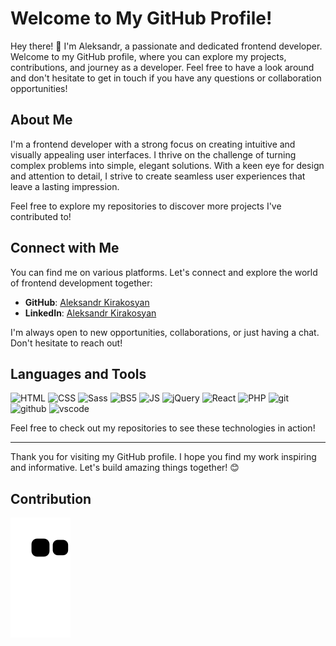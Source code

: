 # Welcome to My GitHub Profile!

Hey there! 👋 I'm Aleksandr, a passionate and dedicated frontend developer. Welcome to my GitHub profile, where you can explore my projects, contributions, and journey as a developer. Feel free to have a look around and don't hesitate to get in touch if you have any questions or collaboration opportunities!

## About Me

I'm a frontend developer with a strong focus on creating intuitive and visually appealing user interfaces. I thrive on the challenge of turning complex problems into simple, elegant solutions. With a keen eye for design and attention to detail, I strive to create seamless user experiences that leave a lasting impression.

Feel free to explore my repositories to discover more projects I've contributed to!

## Connect with Me

You can find me on various platforms. Let's connect and explore the world of frontend development together:

- **GitHub**: [Aleksandr Kirakosyan](https://github.com/aleksandr-kirakosyan)
- **LinkedIn**: [Aleksandr Kirakosyan](https://www.linkedin.com/in/aleksandrkiraks/)

I'm always open to new opportunities, collaborations, or just having a chat. Don't hesitate to reach out!

## Languages and Tools

<img src="https://cdn1.iconfinder.com/data/icons/logotypes/32/badge-html-5-512.png" alt="HTML" width="50px" height="auto" />  <img src="https://cdn1.iconfinder.com/data/icons/logotypes/32/badge-css-3-512.png" alt="CSS" width="50px" height="auto" />  <img src="https://cdn4.iconfinder.com/data/icons/logos-and-brands/512/288_Sass_logo-512.png" alt="Sass" width="50px" height="auto" />  <img src="https://img.icons8.com/?size=512&id=84710&format=png" alt="BS5" width="50px" height="auto" />  <img src="https://cdn4.iconfinder.com/data/icons/logos-and-brands/512/187_Js_logo_logos-512.png" alt="JS" width="50px" height="auto" />  <img src="https://cdn3.iconfinder.com/data/icons/popular-services-brands/512/jquery-512.png" alt="jQuery" width="50px" height="auto" />  <img src="https://cdn0.iconfinder.com/data/icons/logos-brands-in-colors/128/react-512.png" alt="React" width="50px" height="auto" />  <img src="https://cdn4.iconfinder.com/data/icons/logos-and-brands/512/256_Php_logo-512.png" alt="PHP" width="50px" height="auto" />  <img src="https://cdn3.iconfinder.com/data/icons/social-media-2169/24/social_media_social_media_logo_git-512.png" alt="git" width="50px" height="auto" />  <img src="https://cdn4.iconfinder.com/data/icons/ionicons/512/icon-social-github-512.png" alt="github" width="50px" height="auto" />  <img src="https://cdn1.iconfinder.com/data/icons/unicons-line-vol-6/24/visual-studio-512.png" alt="vscode" width="50px" height="auto" />



Feel free to check out my repositories to see these technologies in action!

---

Thank you for visiting my GitHub profile. I hope you find my work inspiring and informative. Let's build amazing things together! 😊

## Contribution

![snake gif](https://github.com/aleksandr-kirakosyan/aleksandr-kirakosyan/blob/output/github-contribution-grid-snake.svg)
